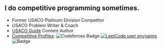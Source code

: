 ## I do competitive programming sometimes.

- Former USACO Platinum Division Competitor
- USACO Problem Writer & Coach
- [USACO Guide](https://usaco.guide/) Content Author
- [Competitive Profiles](https://clist.by/coder/uwuenvy/): ![Codeforces Badge](https://codeforces-readme-stats.vercel.app/api/badge?username=cry) [![LeetCode user envyaims](https://img.shields.io/badge/dynamic/json?style=flat&labelColor=black&color=%23ffa116&label=Rating&query=ratingQuantile&url=https%3A%2F%2Fleetcode-badge.vercel.app%2Fapi%2Fusers%2Fenvyaims&logo=leetcode&logoColor=yellow)](https://leetcode.com/envyaims/) ![Badge](https://cp-logo.vercel.app/codechef/envyaims)
